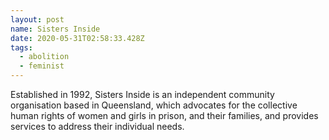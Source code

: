 ```yaml
---
layout: post
name: Sisters Inside
date: 2020-05-31T02:58:33.428Z
tags:
  - abolition
  - feminist
---
```

Established in 1992, Sisters Inside is an independent community organisation based in Queensland, which advocates for the collective human rights of women and girls in prison, and their families, and provides services to address their individual needs.